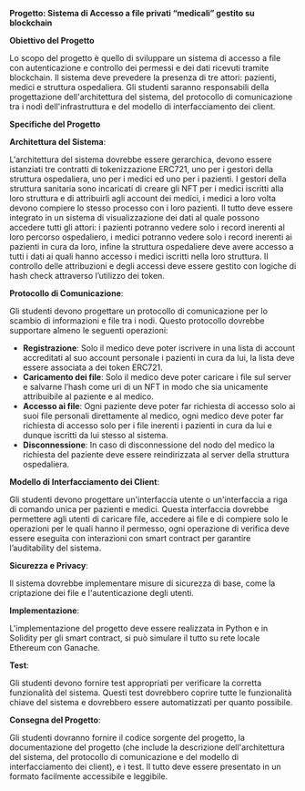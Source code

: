 **Progetto: Sistema di Accesso a file privati “medicali” gestito su blockchain**

**Obiettivo del Progetto**

Lo scopo del progetto è quello di sviluppare un sistema di accesso a file con autenticazione e controllo dei permessi e dei dati ricevuti tramite blockchain. Il sistema deve prevedere la presenza di tre attori: pazienti, medici e struttura ospedaliera. Gli studenti saranno responsabili della progettazione dell'architettura del sistema, del protocollo di comunicazione tra i nodi dell'infrastruttura e del modello di interfacciamento dei client.

**Specifiche del Progetto**

**Architettura del Sistema**: 

L'architettura del sistema dovrebbe essere gerarchica, devono essere istanziati tre contratti di tokenizzazione ERC721, uno per i gestori della struttura ospedaliera, uno per i medici ed uno per i pazienti. I gestori della struttura sanitaria sono incaricati di creare gli NFT per i medici iscritti alla loro struttura e di attribuirli agli account dei medici, i medici a loro volta devono compiere lo stesso processo con i loro pazienti. Il tutto deve essere integrato in un sistema di visualizzazione dei dati al quale possono accedere tutti gli attori: i pazienti potranno vedere solo i record inerenti al loro percorso ospedaliero, i medici potranno vedere solo i record inerenti ai pazienti in cura da loro, infine la struttura ospedaliere deve avere accesso a tutti i dati ai quali hanno accesso i medici iscritti nella loro struttura. Il controllo delle attribuzioni e degli accessi deve essere gestito con logiche di hash check attraverso l’utilizzo dei token.

**Protocollo di Comunicazione**: 

Gli studenti devono progettare un protocollo di comunicazione per lo scambio di informazioni e file tra i nodi. Questo protocollo dovrebbe supportare almeno le seguenti operazioni:

* **Registrazione**: Solo il medico deve poter iscrivere in una lista di account accreditati al suo account personale i pazienti in cura da lui, la lista deve essere associata a dei token ERC721.
* **Caricamento dei file**: Solo il medico deve poter caricare i file sul server e salvarne l’hash come uri di un NFT in modo che sia unicamente attribuibile al paziente e al medico.
* **Accesso ai file**: Ogni paziente deve poter far richiesta di accesso solo ai suoi file personali direttamente al medico, ogni medico deve poter far richiesta di accesso solo per i file inerenti i pazienti in cura da lui e dunque iscritti da lui stesso al sistema.
* **Disconnessione**: In caso di disconnessione del nodo del medico la richiesta del paziente deve essere reindirizzata al server della struttura ospedaliera.

**Modello di Interfacciamento dei Client**: 

Gli studenti devono progettare un'interfaccia utente o un'interfaccia a riga di comando unica per pazienti e medici. Questa interfaccia dovrebbe permettere agli utenti di caricare file, accedere ai file e di compiere solo le operazioni per le quali hanno il permesso, ogni operazione di verifica deve essere eseguita con interazioni con smart contract per garantire l’auditability del sistema.

**Sicurezza e Privacy**: 

Il sistema dovrebbe implementare misure di sicurezza di base, come la criptazione dei file e l'autenticazione degli utenti.

**Implementazione**: 

L'implementazione del progetto deve essere realizzata in Python e in Solidity per gli smart contract, si può simulare il tutto su rete locale Ethereum con Ganache. 

**Test**: 

Gli studenti devono fornire test appropriati per verificare la corretta funzionalità del sistema. Questi test dovrebbero coprire tutte le funzionalità chiave del sistema e dovrebbero essere automatizzati per quanto possibile.

**Consegna del Progetto**:

Gli studenti dovranno fornire il codice sorgente del progetto, la documentazione del progetto (che include la descrizione dell'architettura del sistema, del protocollo di comunicazione e del modello di interfacciamento dei client), e i test. Il tutto deve essere presentato in un formato facilmente accessibile e leggibile.
